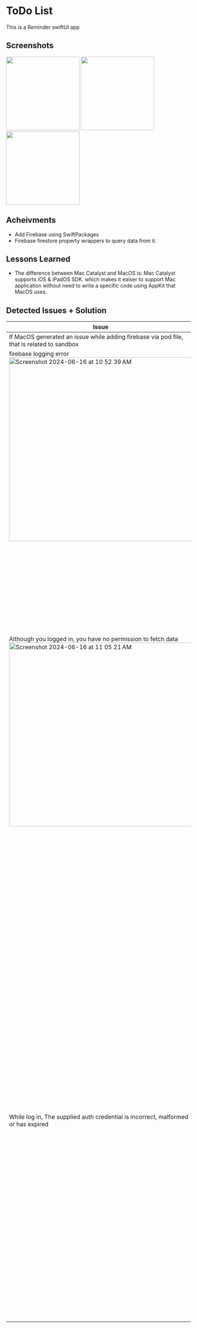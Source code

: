 
# ToDo List

This is a Reminder swiftUI app

## Screenshots

<img src="https://github.com/SalmaHKamal/SwiftUI-TodoList/assets/29051319/15b5d2b5-1520-41b4-9f25-cdaa7287c23e" width="200"> 
<img src="https://github.com/SalmaHKamal/SwiftUI-TodoList/assets/29051319/738b8725-52d0-4608-b97a-c13abe821c07" width="200"> 
<img src="https://github.com/SalmaHKamal/SwiftUI-TodoList/assets/29051319/2392469d-3931-49ea-a961-afa95086e0b5" width="200"> 

## Acheivments
- Add Firebase using SwiftPackages
- Firebase firestore property wrappers to query data from it.
## Lessons Learned

* The difference between Mac Catalyst and MacOS is: Mac Catalyst supports iOS & iPadOS SDK. which makes it eaiser to support Mac application without need to write a specific code using AppKit that MacOS uses.
      
## Detected Issues + Solution

| Issue             | Solution                                                                |
| ----------------- | ------------------------------------------------------------------ |
|If MacOS generated an issue while adding firebase via pod file, that is related to sandbox| Go to build settings of the project, below build option, turn off “user script sandbox” |
|firebase logging error <img width="500" alt="Screenshot 2024-06-16 at 10 52 39 AM" src="https://github.com/SalmaHKamal/SwiftUI-TodoList/assets/29051319/cea404ae-1e11-47d8-b41a-5b36113e43d6">| 1] enable *keychain sharing* capability<br> 2] press + button to add the current target by default|
|Although you logged in, you have no permission to fetch data <img width="500" alt="Screenshot 2024-06-16 at 11 05 21 AM" src="https://github.com/SalmaHKamal/SwiftUI-TodoList/assets/29051319/c76ebf9e-694a-4319-9d42-d0ede8658e73">| Update rules to enable read & write data<br> <img width="1000" alt="Screenshot 2024-06-16 at 11 07 05 AM" src="https://github.com/SalmaHKamal/SwiftUI-TodoList/assets/29051319/8f4bdc85-d5de-4312-a130-2e6ea95d25c1">|
|While log in, The supplied auth credential is incorrect, malformed or has expired| Uncheck *Email Enumuration Protection* <img width="1067" alt="Screenshot 2024-06-16 at 11 12 07 AM" src="https://github.com/SalmaHKamal/SwiftUI-TodoList/assets/29051319/4a9871e2-a6a2-43e1-89e6-ebeee3e4116f">|











